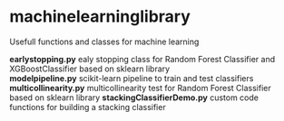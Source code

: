 # machinelearninglibrary
Usefull functions and classes for machine learning

**earlystopping.py** ealy stopping class for Random Forest Classifier and XGBoostClassifier based on sklearn library <br>
**modelpipeline.py** scikit-learn pipeline to train and test classifiers <br>
**multicollinearity.py** multicollinearity test for Random Forest Classifier based on sklearn library
**stackingClassifierDemo.py** custom code functions for building a stacking classifier
